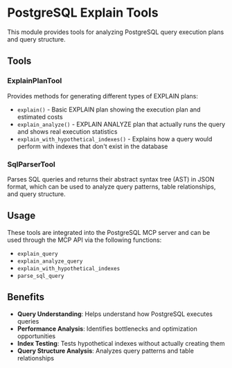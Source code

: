# PostgreSQL Explain Tools

This module provides tools for analyzing PostgreSQL query execution plans and query structure.

## Tools

### ExplainPlanTool

Provides methods for generating different types of EXPLAIN plans:

- `explain()` - Basic EXPLAIN plan showing the execution plan and estimated costs
- `explain_analyze()` - EXPLAIN ANALYZE plan that actually runs the query and shows real execution statistics
- `explain_with_hypothetical_indexes()` - Explains how a query would perform with indexes that don't exist in the database

### SqlParserTool

Parses SQL queries and returns their abstract syntax tree (AST) in JSON format, which can be used to analyze query patterns, table relationships, and query structure.

## Usage

These tools are integrated into the PostgreSQL MCP server and can be used through the MCP API via the following functions:

- `explain_query`
- `explain_analyze_query`
- `explain_with_hypothetical_indexes`
- `parse_sql_query`

## Benefits

- **Query Understanding**: Helps understand how PostgreSQL executes queries
- **Performance Analysis**: Identifies bottlenecks and optimization opportunities
- **Index Testing**: Tests hypothetical indexes without actually creating them
- **Query Structure Analysis**: Analyzes query patterns and table relationships 
